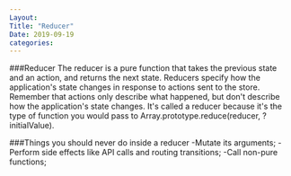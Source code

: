 ```yaml
---
Layout:
Title: "Reducer"
Date: 2019-09-19
categories:
---
```


###Reducer
The reducer is a pure function that takes the previous state and an action, and returns the next state.
Reducers specify how the application's state changes in response to actions sent to the store. Remember that actions only describe what happened, but don't describe how the application's state changes.
It's called a reducer because it's the type of function you would pass to Array.prototype.reduce(reducer, ?initialValue).


###Things you should never do inside a reducer
-Mutate its arguments;
-Perform side effects like API calls and routing transitions;
-Call non-pure functions;

